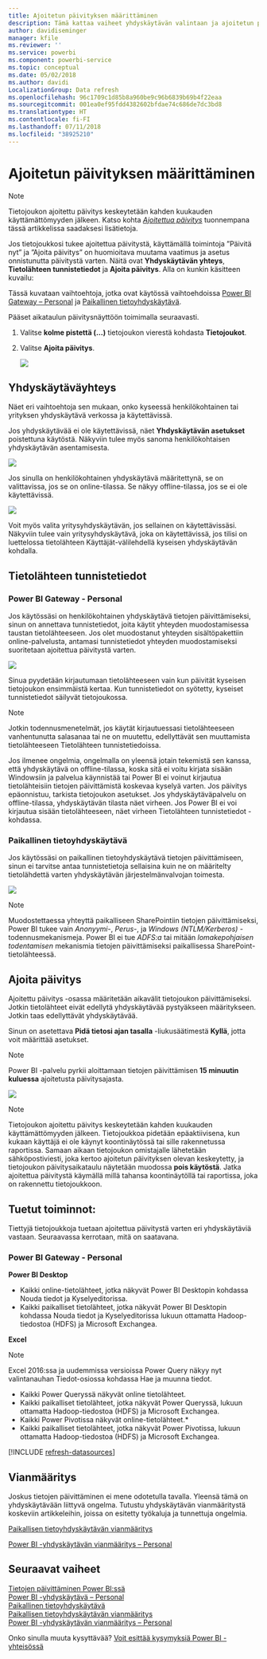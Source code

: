 ```yaml
---
title: Ajoitetun päivityksen määrittäminen
description: Tämä kattaa vaiheet yhdyskäytävän valintaan ja ajoitetun päivityksen määrittämiseen.
author: davidiseminger
manager: kfile
ms.reviewer: ''
ms.service: powerbi
ms.component: powerbi-service
ms.topic: conceptual
ms.date: 05/02/2018
ms.author: davidi
LocalizationGroup: Data refresh
ms.openlocfilehash: 96c1709c1d85b8a960be9c96b6839b69b4f22eaa
ms.sourcegitcommit: 001ea0ef95fdd4382602bfdae74c686de7dc3bd8
ms.translationtype: HT
ms.contentlocale: fi-FI
ms.lasthandoff: 07/11/2018
ms.locfileid: "38925210"
---
```

# <a name="configuring-scheduled-refresh"></a>Ajoitetun päivityksen määrittäminen

>[!NOTE]
>Tietojoukon ajoitettu päivitys keskeytetään kahden kuukauden käyttämättömyyden jälkeen. Katso kohta [*Ajoitettua päivitys*](#schedule-refresh) tuonnempana tässä artikkelissa saadaksesi lisätietoja.
> 
> 

Jos tietojoukkosi tukee ajoitettua päivitystä, käyttämällä toimintoja ”Päivitä nyt” ja ”Ajoita päivitys” on huomioitava muutama vaatimus ja asetus onnistunutta päivitystä varten. Näitä ovat **Yhdyskäytävän yhteys**, **Tietolähteen tunnistetiedot** ja **Ajoita päivitys**. Alla on kunkin käsitteen kuvailu:

Tässä kuvataan vaihtoehtoja, jotka ovat käytössä vaihtoehdoissa [Power BI Gateway – Personal](service-gateway-personal-mode.md) ja [Paikallinen tietoyhdyskäytävä](service-gateway-onprem.md).

Pääset aikataulun päivitysnäyttöön toimimalla seuraavasti.

1. Valitse **kolme pistettä (...)**  tietojoukon vierestä kohdasta **Tietojoukot**.
2. Valitse **Ajoita päivitys**.
   
    ![](media/refresh-scheduled-refresh/dataset-menu.png)

## <a name="gateway-connection"></a>Yhdyskäytäväyhteys
Näet eri vaihtoehtoja sen mukaan, onko kyseessä henkilökohtainen tai yrityksen yhdyskäytävä verkossa ja käytettävissä.

Jos yhdyskäytävää ei ole käytettävissä, näet **Yhdyskäytävän asetukset** poistettuna käytöstä. Näkyviin tulee myös sanoma henkilökohtaisen yhdyskäytävän asentamisesta.

![](media/refresh-scheduled-refresh/gateway-not-configured.png)

Jos sinulla on henkilökohtainen yhdyskäytävä määritettynä, se on valittavissa, jos se on online-tilassa. Se näkyy offline-tilassa, jos se ei ole käytettävissä.

![](media/refresh-scheduled-refresh/gateway-connection.png)

Voit myös valita yritysyhdyskäytävän, jos sellainen on käytettävissäsi. Näkyviin tulee vain yritysyhdyskäytävä, joka on käytettävissä, jos tilisi on luettelossa tietolähteen Käyttäjät-välilehdellä kyseisen yhdyskäytävän kohdalla.

## <a name="data-source-credentials"></a>Tietolähteen tunnistetiedot
### <a name="power-bi-gateway---personal"></a>Power BI Gateway - Personal
Jos käytössäsi on henkilökohtainen yhdyskäytävä tietojen päivittämiseksi, sinun on annettava tunnistetiedot, joita käytit yhteyden muodostamisessa taustan tietolähteeseen. Jos olet muodostanut yhteyden sisältöpakettiin online-palvelusta, antamasi tunnistetiedot yhteyden muodostamiseksi suoritetaan ajoitettua päivitystä varten.

![](media/refresh-scheduled-refresh/data-source-credentials-pgw.png)

Sinua pyydetään kirjautumaan tietolähteeseen vain kun päivität kyseisen tietojoukon ensimmäistä kertaa. Kun tunnistetiedot on syötetty, kyseiset tunnistetiedot säilyvät tietojoukossa.

> [!NOTE]
> Jotkin todennusmenetelmät, jos käytät kirjautuessasi tietolähteeseen vanhentunutta salasanaa tai ne on muutettu, edellyttävät sen muuttamista tietolähteeseen Tietolähteen tunnistetiedoissa.
> 
> 

Jos ilmenee ongelmia, ongelmalla on yleensä jotain tekemistä sen kanssa, että yhdyskäytävä on offline-tilassa, koska sitä ei voitu kirjata sisään Windowsiin ja palvelua käynnistää tai Power BI ei voinut kirjautua tietolähteisiin tietojen päivittämistä koskevaa kyselyä varten. Jos päivitys epäonnistuu, tarkista tietojoukon asetukset. Jos yhdyskäytäväpalvelu on offline-tilassa, yhdyskäytävän tilasta näet virheen. Jos Power BI ei voi kirjautua sisään tietolähteeseen, näet virheen Tietolähteen tunnistetiedot -kohdassa.

### <a name="on-premises-data-gateway"></a>Paikallinen tietoyhdyskäytävä
Jos käytössäsi on paikallinen tietoyhdyskäytävä tietojen päivittämiseen, sinun ei tarvitse antaa tunnistetietoja sellaisina kuin ne on määritelty tietolähdettä varten yhdyskäytävän järjestelmänvalvojan toimesta.

![](media/refresh-scheduled-refresh/data-source-credentials-egw.png)

> [!NOTE]
> Muodostettaessa yhteyttä paikalliseen SharePointiin tietojen päivittämiseksi, Power BI tukee vain *Anonyymi-*, *Perus-*, ja *Windows (NTLM/Kerberos)* -todennusmekanismeja. Power BI ei tue *ADFS:a* tai mitään *lomakepohjaisen todentamisen* mekanismia  tietojen päivittämiseksi paikallisessa SharePoint-tietolähteessä.
> 
> 

## <a name="schedule-refresh"></a>Ajoita päivitys
Ajoitettu päivitys -osassa määritetään aikavälit tietojoukon päivittämiseksi. Jotkin tietolähteet eivät edellytä yhdyskäytävää pystyäkseen määritykseen. Jotkin taas edellyttävät yhdyskäytävää.

Sinun on asetettava **Pidä tietosi ajan tasalla** -liukusäätimestä **Kyllä**, jotta voit määrittää asetukset.

> [!NOTE]
> Power BI -palvelu pyrkii aloittamaan tietojen päivittämisen **15 minuutin kuluessa** ajoitetusta päivitysajasta.
> 
> 

![](media/refresh-scheduled-refresh/scheduled-refresh.png)

> [!NOTE]
> Tietojoukon ajoitettu päivitys keskeytetään kahden kuukauden käyttämättömyyden jälkeen. Tietojoukkoa pidetään epäaktiivisena, kun kukaan käyttäjä ei ole käynyt koontinäytössä tai sille rakennetussa raportissa. Samaan aikaan tietojoukon omistajalle lähetetään sähköpostiviesti, joka kertoo ajoitetun päivityksen olevan keskeytetty, ja tietojoukon päivitysaikataulu näytetään muodossa **pois käytöstä**. Jatka ajoitettua päivitystä käymällä millä tahansa koontinäytöllä tai raportissa, joka on rakennettu tietojoukkoon.
> 
> 

## <a name="whats-supported"></a>Tuetut toiminnot:
Tiettyjä tietojoukkoja tuetaan ajoitettua päivitystä varten eri yhdyskäytäviä vastaan. Seuraavassa kerrotaan, mitä on saatavana.

### <a name="power-bi-gateway---personal"></a>Power BI Gateway - Personal
**Power BI Desktop**

* Kaikki online-tietolähteet, jotka näkyvät Power BI Desktopin kohdassa Nouda tiedot ja Kyselyeditorissa.
* Kaikki paikalliset tietolähteet, jotka näkyvät Power BI Desktopin kohdassa Nouda tiedot ja Kyselyeditorissa lukuun ottamatta Hadoop-tiedostoa (HDFS) ja Microsoft Exchangea.

**Excel**

> [!NOTE]
> Excel 2016:ssa ja uudemmissa versioissa Power Query näkyy nyt valintanauhan Tiedot-osiossa kohdassa Hae ja muunna tiedot.
> 
> 

* Kaikki Power Queryssä näkyvät online tietolähteet.
* Kaikki paikalliset tietolähteet, jotka näkyvät Power Queryssä, lukuun ottamatta Hadoop-tiedostoa (HDFS) ja Microsoft Exchangea.
* Kaikki Power Pivotissa näkyvät online-tietolähteet.\*
* Kaikki paikalliset tietolähteet, jotka näkyvät Power Pivotissa, lukuun ottamatta Hadoop-tiedostoa (HDFS) ja Microsoft Exchangea.

<!-- Refresh Data sources-->
[!INCLUDE [refresh-datasources](./includes/refresh-datasources.md)]

## <a name="troubleshooting"></a>Vianmääritys
Joskus tietojen päivittäminen ei mene odotetulla tavalla. Yleensä tämä on yhdyskäytävään liittyvä ongelma. Tutustu yhdyskäytävän vianmääritystä koskeviin artikkeleihin, joissa on esitetty työkaluja ja tunnettuja ongelmia.

[Paikallisen tietoyhdyskäytävän vianmääritys](service-gateway-onprem-tshoot.md)

[Power BI -yhdyskäytävän vianmääritys – Personal](service-admin-troubleshooting-power-bi-personal-gateway.md)

## <a name="next-steps"></a>Seuraavat vaiheet
[Tietojen päivittäminen Power BI:ssä](refresh-data.md)  
[Power BI -yhdyskäytävä – Personal](service-gateway-personal-mode.md)  
[Paikallinen tietoyhdyskäytävä](service-gateway-onprem.md)  
[Paikallisen tietoyhdyskäytävän vianmääritys](service-gateway-onprem-tshoot.md)  
[Power BI -yhdyskäytävän vianmääritys – Personal](service-admin-troubleshooting-power-bi-personal-gateway.md)  

Onko sinulla muuta kysyttävää? [Voit esittää kysymyksiä Power BI -yhteisössä](http://community.powerbi.com/)

